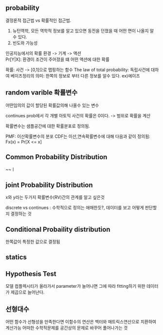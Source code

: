 ## probability
결정론적 접근법 vs 확률적인 접근법.  
1) 뉴턴역학, 모든 역학적 정보를 알고 있으면 동전을 던졌을 때 어떤 면이 나올지 알 수 있다.   
2) 빈도와 가능성

인공지능에서의 확률
환경 -> 기계 -> 액션       
Pr[Y|X]: 환경이 조건이 주어졌을 떄 어떤 액션에 대한 확률

확률: 사건 -> [0,1]으로 맵핑하는 함수
The law of total probability: 독립사건에 대하여
베이즈정리의 의미: 한쪽의 정보로 부터 다른 정보를 알수 있다. ex)에이즈

## random varible 확률변수
어떤임의의 값이 할당된 확률값의해 나올수 있는 변수

continues prob에서 각 개별 아토믹 사건의 확률은 0이다.
-> 범위로 확률을 계산

확률변수는 샘플공간에 대한 확률분포로 정의됨.

PMF: 이산확률변수의 분포
CDF는 이산,연속확률변수에 대해 다음과 같이 정의됨: Fx(x) = Pr[X <= x]


## Common Probability Distribution
~~ㅣ
## joint Probability Distribution
x와 y라는 두가지 확률변수(RV)간의 관계를 알고 싶은것
 
discrete vs continues : 수학적으로 정의는 애매한듯?, 데이터를 보고 어떻게 판단할지 결정하는 것


## Conditional Probaility distribution
한쪽값이 특정한 값으로 결정됨

## statics

## Hypothesis Test

모델 컴플렉시티가 올라가서 parameter가 늘어나면 그에 따라 fitting하기 위한 데이터가 제곱으로 늘어난다.




## 선형대수
어떤 함수가 선형성을 만족한다면 이함수의 연산은 백터와 매트릭스연산으로 치환하여 계산가능
어떠한 수학적문제를 공간상의 문제로 바꾸어 풀어나가는 것








